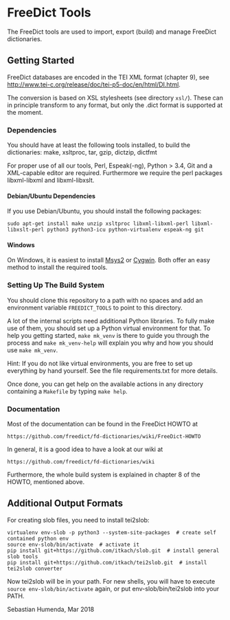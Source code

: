 FreeDict Tools
===============

The FreeDict tools are used to import, export (build) and manage FreeDict
dictionaries.

Getting Started
---------------

FreeDict databases are encoded in the TEI XML format (chapter 9), see
<http://www.tei-c.org/release/doc/tei-p5-doc/en/html/DI.html>.

The conversion is based on XSL stylesheets (see directory `xsl/`). These can in
principle transform to any format, but only the .dict format is supported at the
moment.

### Dependencies

You should have at least the following tools installed, to build the
dictionaries: make, xsltproc, tar, gzip, dictzip, dictfmt

For proper use of all our tools, Perl, Espeak(-ng), Python > 3.4, Git and a
XML-capable editor are required. Furthermore we require the perl packages
libxml-libxml and libxml-libxslt.

#### Debian/Ubuntu Dependencies

If you use Debian/Ubuntu, you should install the following packages:

    sudo apt-get install make unzip xsltproc libxml-libxml-perl libxml-libxslt-perl python3 python3-icu python-virtualenv espeak-ng git

#### Windows

On Windows, it is easiest to install [Msys2](https://www.msys2.org/) or
[Cygwin](https://www.cygwin.com). Both offer an easy method to install the
required tools.

### Setting Up The Build System

You should clone this repository to a path with no spaces and add an environment
variable `FREEDICT_TOOLS` to point to this directory.

A lot of the internal scripts need additional Python libraries. To fully make
use of them, you should set up a Python virtual environment for that. To help
you getting started, `make mk_venv` is there to guide you through the process
and `make mk_venv-help` will explain you why and how you should use `make mk_venv`.

Hint: If you do not like virtual environments, you are free to set up everything
by hand yourself. See the file requirements.txt for more details.

Once done, you can get help on the available actions in any directory containing a
`Makefile` by typing `make help`.

### Documentation

Most of the documentation can be found in the FreeDict HOWTO at

    https://github.com/freedict/fd-dictionaries/wiki/FreeDict-HOWTO

In general, it is a good idea to have a look at our wiki at
    
    https://github.com/freedict/fd-dictionaries/wiki


Furthermore, the whole build system is explained
in chapter 8 of the HOWTO, mentioned above.

Additional Output Formats
-------------------------

For creating slob files, you need to install tei2slob:

	virtualenv env-slob -p python3 --system-site-packages  # create self contained python env
	source env-slob/bin/activate  # activate it
	pip install git+https://github.com/itkach/slob.git  # install general slob tools
	pip install git+https://github.com/itkach/tei2slob.git  # install tei2slob converter

Now tei2slob will be in your path. For new shells, you will have to execute
`source env-slob/bin/activate` again, or put env-slob/bin/tei2slob into your
PATH.

Sebastian Humenda, Mar 2018

